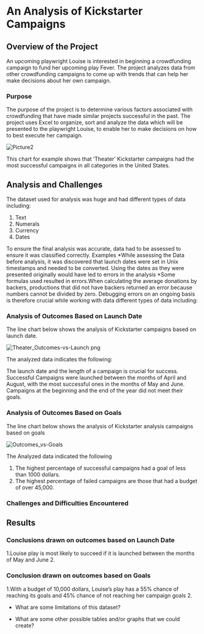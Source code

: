 # An Analysis of Kickstarter Campaigns 
## Overview of the Project
An upcoming playwright Louise is interested in beginning a crowdfunding campaign to fund her upcoming play Fever. The project analyzes data from other crowdfunding campaigns to come up with trends that can help her make decisions about her own campaign.  

### Purpose
The purpose of the project is to determine various factors associated with crowdfunding that have made similar projects successful in the past. 
The project uses Excel to organize, sort and analyze the data which will be presented to the playwright Louise, to enable her to make decisions on how to best execute her campaign.

![Picture2](https://user-images.githubusercontent.com/90416094/137037676-bb13ad0e-ddb6-498b-885e-de9ebaa8b448.png)

This chart for example shows that ‘Theater’ Kickstarter campaigns had the most successful campaigns in all categories in the United States.

## Analysis and Challenges
The dataset used for analysis was huge and had different types of data including:
1. Text
2. Numerals
3. Currency
4. Dates

To ensure the final analysis was accurate, data had to be assessed to ensure it was classified correctly. 
Examples
*While assessing the Data before analysis, it was discovered that launch dates were set in Unix timestamps and needed to be converted. Using the dates as they were presented   originally would have led to errors in the analysis 
*Some formulas used resulted in errors.When calculating the average donations by backers, productions that  did not have backers returned an error because numbers cannot be divided by zero. Debugging errors on an ongoing basis is therefore crucial while working with data
different types of data including:

### Analysis of Outcomes Based on Launch Date

The line chart below shows the analysis of Kickstarter campaigns based on launch date.

![Theater_Outcomes-vs-Launch png](https://user-images.githubusercontent.com/90416094/137051298-30677b1a-c89d-4659-b5e6-b5400eeee429.png)


The analyzed data indicates the following:

The launch date and the length of a campaign is crucial for success. 
Successful Campaigns were launched  between the months of April and August, with the most successful ones in the months of May and June.
Campaigns at the beginning and the end of the year did not meet their goals.
 
### Analysis of Outcomes Based on Goals

The line chart below shows the analysis of Kickstarter analysis campaigns based on goals

![Outcomes_vs-Goals](https://user-images.githubusercontent.com/90416094/137052401-2c643195-3146-49c2-8f04-280d7d44bc6b.png)

The Analyzed data indicated the following
1. The highest percentage of successful campaigns had a goal of less than 1000 dollars. 
2. The highest percentage of failed campaigns are those that had a budget of over 45,000.



### Challenges and Difficulties Encountered




## Results

### Conclusions drawn on outcomes based on Launch Date
1.Louise play is most likely to succeed if it is launched between the months of May and June
2.


### Conclusion drawn on outcomes based on Goals
1.With a budget of 10,000 dollars, Louise’s play has a 55% chance of reaching its goals and 45% chance of not reaching her campaign goals
2.


- What are some limitations of this dataset?

- What are some other possible tables and/or graphs that we could create?
